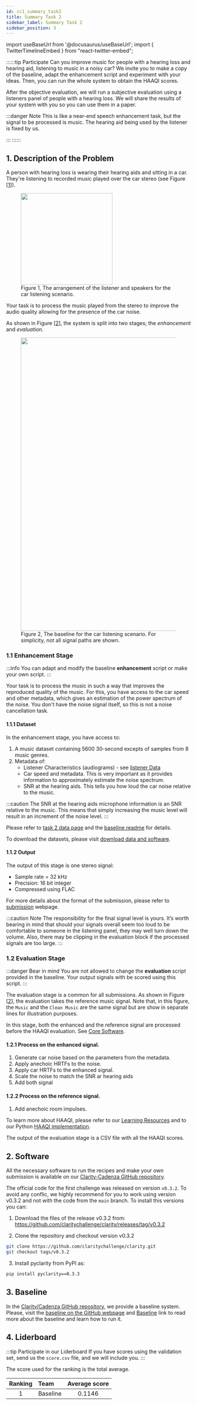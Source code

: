 ```yaml
---
id: cc1_summary_task2
title: Summary Task 2
sidebar_label: Summary Task 2
sidebar_position: 3
---
```

import useBaseUrl from '@docusaurus/useBaseUrl';
import { TwitterTimelineEmbed } from "react-twitter-embed";

::::::tip Participate
Can you improve music for people with a hearing loss and hearing aid, listening to music in a noisy car? We invite you to make a copy of the baseline, adapt the enhancement script and experiment with your ideas. 
Then, you can run the whole system to obtain the HAAQI scores.

After the objective evaluation, we will run a subjective evaluation using a listeners panel of people with a hearing loss.
We will share the results of your system with you so you can use them in a paper. 

:::danger Note
This is like a near-end speech enhancement task, but the signal to be processed is music. The hearing aid being used by the listener is fixed by us.

:::
::::::

## 1. Description of the Problem

A person with hearing loss is wearing their hearing aids and sitting in a car. They're listening to recorded music played 
over the car stereo (see Figure [[1](#fig1)]).

<figure id="fig1">
<img width="250" src={useBaseUrl('/img/Car_scenario.png')} />
<figcaption>Figure 1, The arrangement of the listener and speakers for the car listening scenario.</figcaption>
</figure>


Your task is to process the music played from the stereo to improve the audio quality allowing 
for the presence of the car noise.

As shown in Figure [[2](#fig2)], the system is split into two stages; the _enhancement_ and _evaluation_.

<figure id="fig2">
<img width="800" src={useBaseUrl('/img/car_simple_v2.png')} />
<figcaption>Figure 2, The baseline for the car listening scenario. For simplicity, not all signal paths are shown.</figcaption>
</figure>

### 1.1 Enhancement Stage
:::info
You can adapt and modify the baseline **enhancement** script or make your own script.
:::

Your task is to process the music in such a way that improves the reproduced quality of the music.
For this, you have access to the car speed and other metadata, which gives an estimation of the power spectrum of the noise. You don't have the noise signal itself, so this is not a noise cancellation task.

#### 1.1.1 Dataset

In the enhancement stage, you have access to:

1. A music dataset containing 5600 30-second excepts of samples from 8 music genres. 
2. Metadata of:
    - Listener Characteristics (audiograms) - see [listener Data](Data/cc1_data_listener)
    - Car speed and metadata. This is very important as it provides information to approximately estimate the noise spectrum.
    - SNR at the hearing aids. This tells you how loud the car noise relative to the music.

:::caution
The SNR at the hearing aids microphone information is an SNR relative to the music.
This means that simply increasing the music level will result in an increment of the noise level.
:::

Please refer to [task 2 data page](Data/cc1_data_overview_car) and
the [baseline readme](https://github.com/claritychallenge/clarity/tree/main/recipes/cad1/task2/baseline) for details.

To download the datasets, please visit [download data and software](Take%20part/cc1_download#21-task-2---car).

#### 1.1.2 Output

The output of this stage is one stereo signal:
- Sample rate = 32 kHz
- Precision: 16 bit integer
- Compressed using FLAC

For more details about the format of the submission, please refer to [submission](Take%20part/cc1_submission) webpage.

:::caution Note
The responsibility for the final signal level is yours.
It’s worth bearing in mind that should your signals overall seem too loud to be comfortable to someone in the listening panel,
they may well turn down the volume. Also, there may be clipping in the evaluation block if the processed signals are too large.
:::

### 1.2 Evaluation Stage

:::danger Bear in mind
You are not allowed to change the **evaluation** script provided in the baseline.
Your output signals with be scored using this script.
:::

The evaluation stage is a common for all submissions.
As shown in Figure [[2](#fig2)], the evaluation takes the reference music signal. Note that, in this figure, the
`Music` and the `Clean Music` are the same signal but are show in separate lines for illustration purposes.

In this stage, both the enhanced and the reference signal are processed before the HAAQI evaluation. 
See [Core Software](Software/cc1_core_software#21-car-acoustics-model).

#### 1.2.1 Process on the enhanced signal.

1. Generate car noise based on the parameters from the metadata.
2. Apply anechoic HRTFs to the noise.
3. Apply car HRTFs to the enhanced signal.
4. Scale the noise to match the SNR ar hearing aids
5. Add both signal

#### 1.2.2 Process on the reference signal.

1. Add anechoic room impulses.

To learn more about HAAQI, please refer to our [Learning Resources](../learning_resources/Hearing_aid_processing/edu_HAP_HA_processed_speech)
and to our Python [HAAQI implementation](https://github.com/claritychallenge/clarity/blob/cad1task1-baseline2/clarity/evaluator/haaqi/haaqi.py).

The output of the evaluation stage is a CSV file with all the HAAQI scores.

## 2. Software

All the necessary software to run the recipes and make your own submission is available on our [Clarity-Cadenza
GitHub repository](https://github.com/claritychallenge/clarity).

The official code for the first challenge was released on version `v0.3.2`.
To avoid any conflic, we highly recommend for you to work using version v0.3.2 and
not with the code from the `main` branch. To install this versions you can:

1. Download the files of the release v0.3.2 from:
   https://github.com/claritychallenge/clarity/releases/tag/v0.3.2

2. Clone the repository and checkout version v0.3.2

```bash
git clone https://github.com/claritychallenge/clarity.git
git checkout tags/v0.3.2
```

3. Install pyclarity from PyPI as:

```bash
pip install pyclarity==0.3.3
```

## 3. Baseline

In the [Clarity/Cadenza GitHub repository](https://github.com/claritychallenge/clarity), we provide a baseline system.
Please, visit the [baseline on the GitHub webpage](https://github.com/claritychallenge/clarity/tree/cad1task1-baseline2/recipes/cad1/task2/baseline)
and [Baseline](Software/cc1_baseline#2-task-2-car) link to read more about the baseline and learn how to run it.

## 4. Liderboard

:::tip Participate in our Liderboard
If you have scores using the validation set, send us the `score.csv` file, and we will include you.
:::

The score used for the ranking is the total average.

| Ranking | Team                    | Average score | 
|:-------:|:------------------------|:-------------:|
|    1    | Baseline                |    0.1146     |
